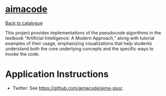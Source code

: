 
# [aimacode](http://github.com/aimacode)

[Back to catalogue](../README.md#aimacode)

This project provides implementations of the pseudocode algorithms in the textbook "Artificial Intelligence: A Modern Approach," along with tutorial examples of their usage, emphasizing visualizations that help students understand both the core underlying concepts and the specific ways to invoke the code.

# Application Instructions

* Twitter: See https://github.com/aimacode/aima-gsoc